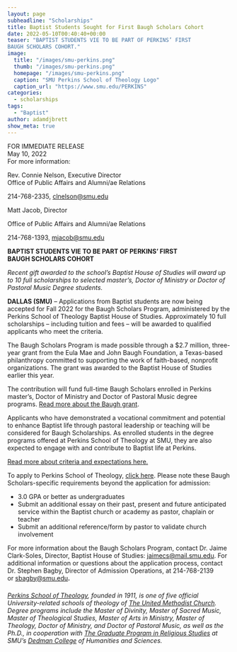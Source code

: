 ```yaml
---
layout: page
subheadline: "Scholarships"
title: Baptist Students Sought for First Baugh Scholars Cohort
date: 2022-05-10T00:40:40+00:00
teaser: "BAPTIST STUDENTS VIE TO BE PART OF PERKINS’ FIRST
BAUGH SCHOLARS COHORT."
image:
  title: "/images/smu-perkins.png"
  thumb: "/images/smu-perkins.png"
  homepage: "/images/smu-perkins.png"
  caption: "SMU Perkins School of Theology Logo"
  caption_url: "https://www.smu.edu/PERKINS"
categories:
  - scholarships
tags:
  - "Baptist"
author: adamdjbrett
show_meta: true
---
```

FOR IMMEDIATE RELEASE  
May 10, 2022  
For more information:  


Rev. Connie Nelson, Executive Director  
Office of Public Affairs and Alumni/ae Relations

214-768-2335, [clnelson@smu.edu](mailto:clnelson@smu.edu)

Matt Jacob, Director

Office of Public Affairs and Alumni/ae Relations

214-768-1393, [mjacob@smu.edu](mailto:mjacob@smu.edu)

**BAPTIST STUDENTS VIE TO BE PART OF PERKINS’ FIRST  
BAUGH SCHOLARS COHORT**

_Recent gift awarded to the school’s Baptist House of Studies will award up to 10 full scholarships to selected master’s, Doctor of Ministry or Doctor of Pastoral Music Degree students._

**DALLAS (SMU)** – Applications from Baptist students are now being accepted for Fall 2022 for the Baugh Scholars Program, administered by the Perkins School of Theology Baptist House of Studies. Approximately 10 full scholarships – including tuition and fees – will be awarded to qualified applicants who meet the criteria.

The Baugh Scholars Program is made possible through a $2.7 million, three-year grant from the Eula Mae and John Baugh Foundation, a Texas-based philanthropy committed to supporting the work of faith-based, nonprofit organizations. The grant was awarded to the Baptist House of Studies earlier this year.

The contribution will fund full-time Baugh Scholars enrolled in Perkins master’s, Doctor of Ministry and Doctor of Pastoral Music degree programs. [Read more about the Baugh grant](https://www.smu.edu/Perkins/News/News_Archives/Archives_2022/2022-Baugh-Foundation).

Applicants who have demonstrated a vocational commitment and potential to enhance Baptist life through pastoral leadership or teaching will be considered for Baugh Scholarships. As enrolled students in the degree programs offered at Perkins School of Theology at SMU, they are also expected to engage with and contribute to Baptist life at Perkins.

[Read more about criteria and expectations here.](https://www.smu.edu/-/media/Site/Perkins/PDF/News/Baugh-Scholars-description-and-criteria.pdf?la=en)

To apply to Perkins School of Theology, [click here](https://www.smu.edu/Perkins/Admission/Apply). Please note these Baugh Scholars-specific requirements beyond the application for admission:

*   3.0 GPA or better as undergraduates
*   Submit an additional essay on their past, present and future anticipated service within the Baptist church or academy as pastor, chaplain or teacher
*   Submit an additional reference/form by pastor to validate church involvement

For more information about the Baugh Scholars Program, contact Dr. Jaime Clark-Soles, Director, Baptist House of Studies: [jaimecs@mail.smu.edu](mailto:jaimecs@mail.smu.edu). For additional information or questions about the application process, contact Dr. Stephen Bagby, Director of Admission Operations, at 214-768-2139 or [sbagby@smu.edu](mailto:mailto:sbagby@smu.edu)**.**

###

[_Perkins School of Theology_](http://www.smu.edu/perkins.aspx)_, founded in 1911, is one of five official University-related schools of theology of_ [_The United Methodist Church_](http://www.umc.org/)_. Degree programs include the Master of Divinity, Master of Sacred Music, Master of Theological Studies, Master of Arts in Ministry, Master of Theology, Doctor of Ministry, and Doctor of Pastoral Music, as well as the Ph.D., in cooperation with_ [_The Graduate Program in Religious Studies_](http://www.smu.edu/Dedman/Academics/Departments/ReligiousStudies/Graduate.aspx) _at SMU’s_ [_Dedman College_](http://www.smu.edu/dedman.aspx) _of Humanities and Sciences._
